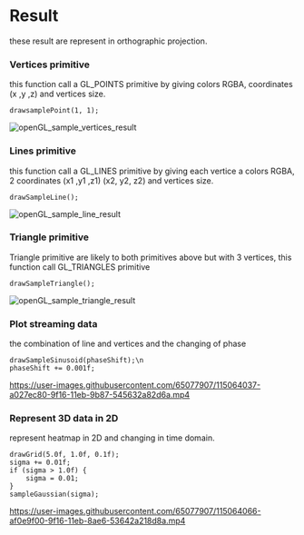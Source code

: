 # Result
these result are represent in orthographic projection.


### Vertices primitive
this function call a GL_POINTS primitive by giving colors RGBA, coordinates (x ,y ,z) and vertices size.

```shell
drawsamplePoint(1, 1);
```
![openGL_sample_vertices_result](https://user-images.githubusercontent.com/65077907/115064012-9605ee00-9f16-11eb-9f79-3dce878d255e.png)

### Lines primitive
this function call a GL_LINES primitive by giving each vertice a colors RGBA, 2 coordinates (x1 ,y1 ,z1) (x2, y2, z2) and vertices size.
```shell
drawSampleLine();
```
![openGL_sample_line_result](https://user-images.githubusercontent.com/65077907/115064026-99997500-9f16-11eb-891c-875fea78aa97.png)

### Triangle primitive
Triangle primitive are likely to both primitives above but with 3 vertices, this function call GL_TRIANGLES primitive

```shell
drawSampleTriangle();
```
![openGL_sample_triangle_result](https://user-images.githubusercontent.com/65077907/115064032-9c946580-9f16-11eb-8a7b-3dacf495c59d.png)

### Plot streaming data
the combination of line and vertices and the changing of phase

```shell
drawSampleSinusoid(phaseShift);\n
phaseShift += 0.001f;
```
https://user-images.githubusercontent.com/65077907/115064037-a027ec80-9f16-11eb-9b87-545632a82d6a.mp4

### Represent 3D data in 2D
represent heatmap in 2D and changing in time domain.

```shell
drawGrid(5.0f, 1.0f, 0.1f);
sigma += 0.01f;
if (sigma > 1.0f) {
    sigma = 0.01;
}
sampleGaussian(sigma);
```
https://user-images.githubusercontent.com/65077907/115064066-af0e9f00-9f16-11eb-8ae6-53642a218d8a.mp4



